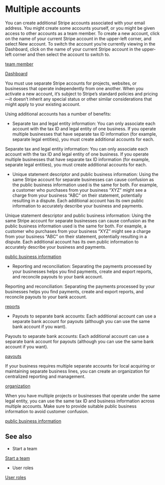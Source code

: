 # Multiple accounts

You can create additional Stripe accounts associated with your email address. You might create some accounts yourself, or you might be given access to other accounts as a team member. To create a new account, click on the name of your current Stripe account in the upper-left corner, and select New account. To switch the account you’re currently viewing in the Dashboard, click on the name of your current Stripe account in the upper-left corner and then select the account to switch to.

[team member](/get-started/account/teams)

[Dashboard](https://dashboard.stripe.com/)

You must use separate Stripe accounts for projects, websites, or businesses that operate independently from one another. When you activate a new account, it’s subject to Stripe’s standard policies and pricing—it doesn’t inherit any special status or other similar considerations that might apply to your existing account.

Using additional accounts has a number of benefits:

- Separate tax and legal entity information: You can only associate each account with the tax ID and legal entity of one business. If you operate multiple businesses that have separate tax ID information (for example, separate legal entities), you must create additional accounts for each.

Separate tax and legal entity information: You can only associate each account with the tax ID and legal entity of one business. If you operate multiple businesses that have separate tax ID information (for example, separate legal entities), you must create additional accounts for each.

- Unique statement descriptor and public business information: Using the same Stripe account for separate businesses can cause confusion as the public business information used is the same for both. For example, a customer who purchases from your business “XYZ” might see a charge from your business “ABC” on their statement, potentially resulting in a dispute. Each additional account has its own public information to accurately describe your business and payments.

Unique statement descriptor and public business information: Using the same Stripe account for separate businesses can cause confusion as the public business information used is the same for both. For example, a customer who purchases from your business “XYZ” might see a charge from your business “ABC” on their statement, potentially resulting in a dispute. Each additional account has its own public information to accurately describe your business and payments.

[public business information](/get-started/account/activate#public-business-information)

- Reporting and reconciliation: Separating the payments processed by your businesses helps you find payments, create and export reports, and reconcile payouts to your bank account.

Reporting and reconciliation: Separating the payments processed by your businesses helps you find payments, create and export reports, and reconcile payouts to your bank account.

[reports](/reports)

- Payouts to separate bank accounts: Each additional account can use a separate bank account for payouts (although you can use the same bank account if you want).

Payouts to separate bank accounts: Each additional account can use a separate bank account for payouts (although you can use the same bank account if you want).

[payouts](/payouts)

If your business requires multiple separate accounts for local acquiring or maintaining separate business lines, you can create an organization for centralized reporting and management.

[organization](/get-started/account/orgs)

When you have multiple projects or businesses that operate under the same legal entity, you can use the same tax ID and business information across multiple accounts. Make sure to provide suitable public business information to avoid customer confusion.

[public business information](/get-started/account/activate#public-business-information)

## See also

- Start a team

[Start a team](/get-started/account/teams)

- User roles

[User roles](/get-started/account/teams/roles)
